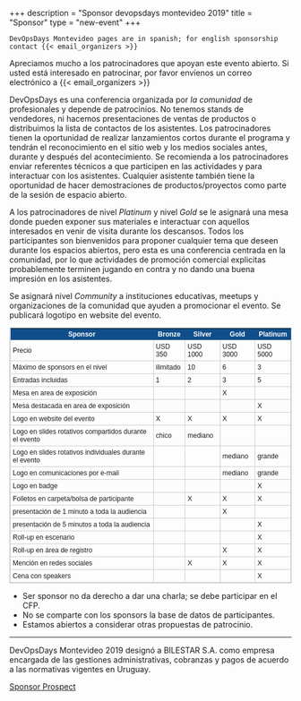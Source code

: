 +++
description = "Sponsor devopsdays montevideo 2019"
title = "Sponsor"
type = "new-event"
+++
<br>
```
DevOpsDays Montevideo pages are in spanish; for english sponsorship contact {{< email_organizers >}}
```

Apreciamos mucho a los patrocinadores que apoyan este evento abierto. Si usted está interesado en patrocinar, por favor envíenos un correo electrónico a {{< email_organizers >}}

DevOpsDays es una conferencia organizada por _la comunidad_ de profesionales y depende de patrocinios. No tenemos stands de vendedores, ni hacemos presentaciones de ventas de productos o distribuimos la lista de contactos de los asistentes. Los patrocinadores tienen la oportunidad de realizar lanzamientos cortos durante el programa y tendrán el reconocimiento en el sitio web y los medios sociales antes, durante y después del acontecimiento. Se recomienda a los patrocinadores enviar referentes técnicos a que participen en las actividades y para interactuar con los asistentes. Cualquier asistente también tiene la oportunidad de hacer demostraciones de productos/proyectos como parte de la sesión de espacio abierto.

A los patrocinadores de nivel _Platinum_ y nivel _Gold_ se le asignará una mesa donde pueden exponer sus materiales e interactuar con aquellos interesados en venir de visita durante los descansos. Todos los participantes son bienvenidos para proponer cualquier tema que deseen durante los espacios abiertos, pero esta es una conferencia centrada en la comunidad, por lo que actividades de promoción comercial explicitas probablemente terminen jugando en contra y no dando una buena impresión en los asistentes.

Se asignará nivel _Community_ a instituciones educativas, meetups y organizaciones de la comunidad que ayuden a promocionar el evento. Se publicará logotipo en website del evento.

<style type="text/css">
	table.tableizer-table {
		font-size: 12px;
		border: 1px solid #CCC;
		font-family: Arial, Helvetica, sans-serif;
	}
	.tableizer-table td {
		padding: 4px;
		margin: 1px;
		border: 1px solid #CCC;
	}
	.tableizer-table th {
		background-color: #104E8B;
		color: #FFF;
		font-weight: bold;
	}
</style>
<table class="tableizer-table">
<thead><tr class="tableizer-firstrow"><th>Sponsor</th><th>Bronze</th><th>Silver</th><th>Gold</th><th>Platinum</th></tr></thead><tbody>
 <tr><td>Precio</td><td>USD 350</td><td>USD 1000</td><td>USD 3000</td><td>USD 5000</td></tr>
 <tr><td>Máximo de sponsors en el nivel</td><td>ilimitado</td><td>10</td><td>6</td><td>3</td></tr>
 <tr><td>Entradas incluidas</td><td>1</td><td>2</td><td>3</td><td>5</td></tr>
 <tr><td>Mesa en area de exposición</td><td>&nbsp;</td><td>&nbsp;</td><td>X</td><td>&nbsp;</td></tr>
 <tr><td>Mesa destacada en area de exposición</td><td>&nbsp;</td><td>&nbsp;</td><td>&nbsp;</td><td>X</td></tr>
 <tr><td>Logo en website del evento</td><td>X</td><td>X</td><td>X</td><td>X</td></tr>
 <tr><td>Logo en slides rotativos compartidos durante el evento</td><td>chico</td><td>mediano</td><td>&nbsp;</td><td>&nbsp;</td></tr>
 <tr><td>Logo en slides rotativos individuales durante el evento</td><td>&nbsp;</td><td>&nbsp;</td><td>mediano</td><td>grande</td></tr>
 <tr><td>Logo en comunicaciones por e-mail</td><td>&nbsp;</td><td>&nbsp;</td><td>mediano</td><td>grande</td></tr>
 <tr><td>Logo en badge</td><td>&nbsp;</td><td>&nbsp;</td><td>&nbsp;</td><td>X</td></tr>
 <tr><td>Folletos en carpeta/bolsa de participante</td><td>&nbsp;</td><td>X</td><td>X</td><td>X</td></tr>
 <tr><td>presentación de 1 minuto a toda la audiencia</td><td>&nbsp;</td><td>&nbsp;</td><td>X</td><td>&nbsp;</td></tr>
 <tr><td>presentación de 5 minutos a toda la audiencia</td><td>&nbsp;</td><td>&nbsp;</td><td>&nbsp;</td><td>X</td></tr>
 <tr><td>Roll-up en escenario</td><td>&nbsp;</td><td>&nbsp;</td><td>&nbsp;</td><td>X</td></tr>
 <tr><td>Roll-up en área de registro</td><td>&nbsp;</td><td>&nbsp;</td><td>X</td><td>X</td></tr>
 <tr><td>Mención en redes sociales</td><td>&nbsp;</td><td>X</td><td>X</td><td>X</td></tr>
 <tr><td>Cena con speakers</td><td>&nbsp;</td><td>&nbsp;</td><td>&nbsp;</td><td>X</td></tr>
</tbody></table>


* Ser sponsor no da derecho a dar una charla; se debe participar en el CFP.
* No se comparte con los sponsors la base de datos de participantes.
* Estamos abiertos a considerar otras propuestas de patrocinio.

---
DevOpsDays Montevideo 2019 designó a BILESTAR S.A. como empresa encargada de las gestiones administrativas, cobranzas y pagos de acuerdo a las normativas vigentes en Uruguay.

[Sponsor Prospect](https://github.com/devopsdaysmvd/assets/raw/master/sponsor-prospect/sponsor-prospectus-devopsdaysmvd.pdf)